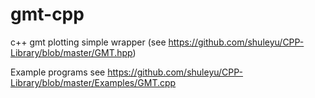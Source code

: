 # gmt-cpp
c++ gmt plotting simple wrapper (see https://github.com/shuleyu/CPP-Library/blob/master/GMT.hpp)

Example programs see https://github.com/shuleyu/CPP-Library/blob/master/Examples/GMT.cpp
